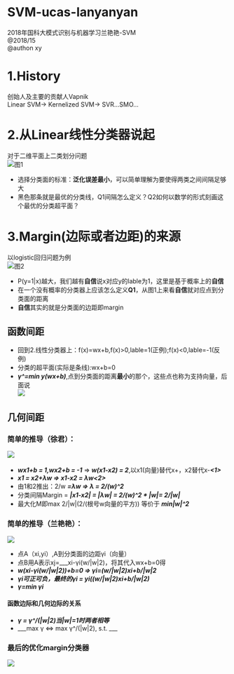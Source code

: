 # SVM-ucas-lanyanyan
2018年国科大模式识别与机器学习兰艳艳-SVM  
@2018/15  
@authon xy

# 1.History
创始人及主要的贡献人Vapnik  
Linear SVM-> Kernelized SVM-> SVR...SMO...  
# 2.从Linear线性分类器说起
对于二维平面上二类划分问题  
![图1](https://github.com/Albert-xy/SVM-ucas-lanyanyan/blob/master/imp/linear-clasifier.png)  
- 选择分类面的标准：**泛化误差最小**，可以简单理解为要使得两类之间间隔足够大   
- 黑色那条就是最优的分类线，Q1间隔怎么定义？Q2如何以数学的形式刻画这个最优的分类超平面？  
#  3.Margin(边际或者边距)的来源  
以logistic回归问题为例  
![图2](https://github.com/Albert-xy/SVM-ucas-lanyanyan/blob/master/imp/LR-1.png)    
- P(y=1|x)越大，我们越有**自信**说x对应y的lable为1，这里是基于概率上的**自信**  
- 在一个没有概率的分类器上应该怎么定义**Q1**，从图1上来看**自信**就对应点到分类面的距离   
- **自信**其实的就是分类面的边距即margin
  
## 函数间距  
- 回到2.线性分类器上：f(x)=wx+b,f(x)>0,lable=1(正例);f(x)<0,lable=-1(反例)   
- 分类的超平面(实际是条线):wx+b=0
- ___γ^=min y(wx+b)___,点到分类面的距离**最小**的那个，这些点也称为支持向量，后面说  
![](https://github.com/Albert-xy/SVM-ucas-lanyanyan/blob/master/imp/LR-2.png)  
## 几何间距  
### 简单的推导（徐君）：  

![](https://github.com/Albert-xy/SVM-ucas-lanyanyan/blob/master/imp/LR-3.png)      
- ___wx1+b = 1,wx2+b = -1___ => ___w(x1-x2) = 2___,以x1(向量)替代x+，x2替代x-___<1>___
- ___x1 = x2+λw => x1-x2 = λw<2>___
- 由1和2推出：2/w ___=λw => λ = 2/(w)^2___
- 分类间隔Margin = ___|x1-x2| = |λw| = 2/(w)^2 * |w|= 2/|w|___
- 最大化M即max 2/|w|(2/(根号w向量的平方)) 等价于 ___min|w|^2___
### 简单的推导（兰艳艳）：  
![](https://github.com/Albert-xy/SVM-ucas-lanyanyan/blob/master/imp/LR-5.png) 
- 点A（xi,yi）,A到分类面的边距γi（向量）
- 点B用A表示xj=___xi-γi(w/|w|2)，将其代入wx+b=0得
- ___w(xi-γi(w/|w|2))+b=0 => γi=(w/|w|2)xi+b/|w|2___  
- ___γi可正可负，最终的γi = yi((w/|w|2)xi+b/|w|2)___
- ___γ=min γi___
#### 函数边际和几何边际的关系
- ___γ = γ^/(|w|2)当|w|=1时两者相等___
- ___max γ <=> max γ^/(|w|2), s.t. ___
### 最后的优化margin分类器
![](https://github.com/Albert-xy/SVM-ucas-lanyanyan/blob/master/imp/LR-4.png)  
